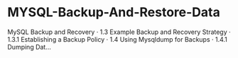 # MYSQL-Backup-And-Restore-Data
MySQL Backup and Recovery · 1.3 Example Backup and Recovery Strategy · 1.3.1 Establishing a Backup Policy · 1.4 Using Mysqldump for Backups · 1.4.1 Dumping Dat...
